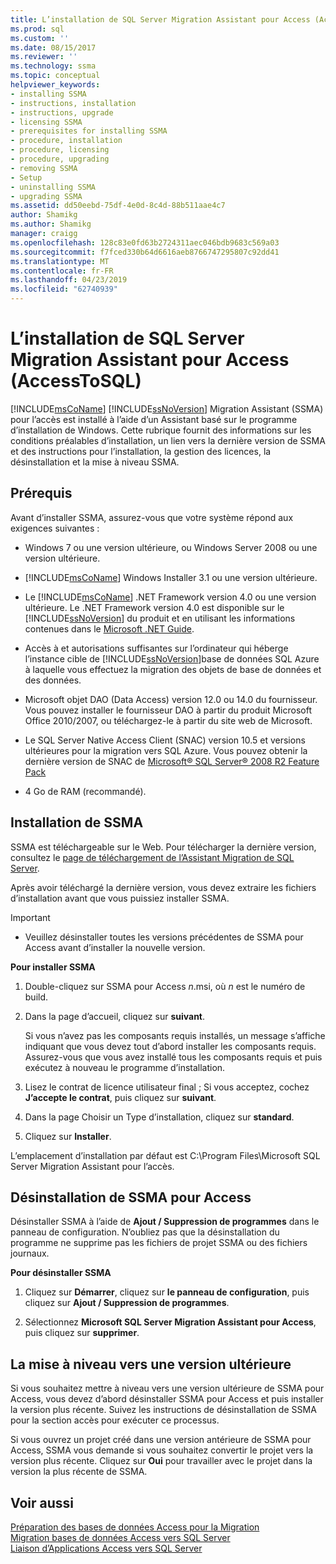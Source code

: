 ```yaml
---
title: L’installation de SQL Server Migration Assistant pour Access (AccessToSQL) | Microsoft Docs
ms.prod: sql
ms.custom: ''
ms.date: 08/15/2017
ms.reviewer: ''
ms.technology: ssma
ms.topic: conceptual
helpviewer_keywords:
- installing SSMA
- instructions, installation
- instructions, upgrade
- licensing SSMA
- prerequisites for installing SSMA
- procedure, installation
- procedure, licensing
- procedure, upgrading
- removing SSMA
- Setup
- uninstalling SSMA
- upgrading SSMA
ms.assetid: dd50eebd-75df-4e0d-8c4d-88b511aae4c7
author: Shamikg
ms.author: Shamikg
manager: craigg
ms.openlocfilehash: 128c83e0fd63b2724311aec046bdb9683c569a03
ms.sourcegitcommit: f7fced330b64d6616aeb8766747295807c92dd41
ms.translationtype: MT
ms.contentlocale: fr-FR
ms.lasthandoff: 04/23/2019
ms.locfileid: "62740939"
---
```

# <a name="installing-sql-server-migration-assistant-for-access-accesstosql"></a>L’installation de SQL Server Migration Assistant pour Access (AccessToSQL)
[!INCLUDE[msCoName](../../includes/msconame_md.md)] [!INCLUDE[ssNoVersion](../../includes/ssnoversion-md.md)] Migration Assistant (SSMA) pour l’accès est installé à l’aide d’un Assistant basé sur le programme d’installation de Windows. Cette rubrique fournit des informations sur les conditions préalables d’installation, un lien vers la dernière version de SSMA et des instructions pour l’installation, la gestion des licences, la désinstallation et la mise à niveau SSMA.  
  
## <a name="prerequisites"></a>Prérequis  
Avant d’installer SSMA, assurez-vous que votre système répond aux exigences suivantes :  
  
-   Windows 7 ou une version ultérieure, ou Windows Server 2008 ou une version ultérieure.  
  
-   [!INCLUDE[msCoName](../../includes/msconame_md.md)] Windows Installer 3.1 ou une version ultérieure.  
  
-   Le [!INCLUDE[msCoName](../../includes/msconame_md.md)] .NET Framework version 4.0 ou une version ultérieure. Le .NET Framework version 4.0 est disponible sur le [!INCLUDE[ssNoVersion](../../includes/ssnoversion-md.md)] du produit et en utilisant les informations contenues dans le [Microsoft .NET Guide](https://docs.microsoft.com/dotnet/framework/).
  
-   Accès à et autorisations suffisantes sur l’ordinateur qui héberge l’instance cible de [!INCLUDE[ssNoVersion](../../includes/ssnoversion-md.md)]base de données SQL Azure à laquelle vous effectuez la migration des objets de base de données et des données.  
  
-   Microsoft objet DAO (Data Access) version 12.0 ou 14.0 du fournisseur. Vous pouvez installer le fournisseur DAO à partir du produit Microsoft Office 2010/2007, ou téléchargez-le à partir du site web de Microsoft.  
  
-   Le SQL Server Native Access Client (SNAC) version 10.5 et versions ultérieures pour la migration vers SQL Azure. Vous pouvez obtenir la dernière version de SNAC de [Microsoft® SQL Server® 2008 R2 Feature Pack](https://go.microsoft.com/fwlink/?LinkId=196940)  
  
-   4 Go de RAM (recommandé).  
  
## <a name="installing-ssma"></a>Installation de SSMA  
SSMA est téléchargeable sur le Web. Pour télécharger la dernière version, consultez le [page de téléchargement de l’Assistant Migration de SQL Server](https://aka.ms/ssmaforaccess).  
  
Après avoir téléchargé la dernière version, vous devez extraire les fichiers d’installation avant que vous puissiez installer SSMA.

> [!IMPORTANT]  
> -   Veuillez désinstaller toutes les versions précédentes de SSMA pour Access avant d’installer la nouvelle version.  
  
**Pour installer SSMA**  
  
1.  Double-cliquez sur SSMA pour Access *n*.msi, où *n* est le numéro de build.  
  
2.  Dans la page d’accueil, cliquez sur **suivant**.  
  
    Si vous n’avez pas les composants requis installés, un message s’affiche indiquant que vous devez tout d’abord installer les composants requis. Assurez-vous que vous avez installé tous les composants requis et puis exécutez à nouveau le programme d’installation.  
  
3.  Lisez le contrat de licence utilisateur final ; Si vous acceptez, cochez **J’accepte le contrat**, puis cliquez sur **suivant**.  
  
4.  Dans la page Choisir un Type d’installation, cliquez sur **standard**.  
  
5.  Cliquez sur **Installer**.  
  
L’emplacement d’installation par défaut est C:\Program Files\Microsoft SQL Server Migration Assistant pour l’accès.  
  
## <a name="uninstalling-ssma-for-access"></a>Désinstallation de SSMA pour Access  
Désinstaller SSMA à l’aide de **Ajout / Suppression de programmes** dans le panneau de configuration. N’oubliez pas que la désinstallation du programme ne supprime pas les fichiers de projet SSMA ou des fichiers journaux.  
  
**Pour désinstaller SSMA**  
  
1.  Cliquez sur **Démarrer**, cliquez sur **le panneau de configuration**, puis cliquez sur **Ajout / Suppression de programmes**.  
  
2.  Sélectionnez **Microsoft SQL Server Migration Assistant pour Access**, puis cliquez sur **supprimer**.  
  
## <a name="upgrading-to-a-later-version"></a>La mise à niveau vers une version ultérieure  
Si vous souhaitez mettre à niveau vers une version ultérieure de SSMA pour Access, vous devez d’abord désinstaller SSMA pour Access et puis installer la version plus récente. Suivez les instructions de désinstallation de SSMA pour la section accès pour exécuter ce processus.  
  
Si vous ouvrez un projet créé dans une version antérieure de SSMA pour Access, SSMA vous demande si vous souhaitez convertir le projet vers la version plus récente. Cliquez sur **Oui** pour travailler avec le projet dans la version la plus récente de SSMA.  
  
## <a name="see-also"></a>Voir aussi  
[Préparation des bases de données Access pour la Migration](preparing-access-databases-for-migration-accesstosql.md)  
[Migration bases de données Access vers SQL Server](migrating-access-databases-to-sql-server-azure-sql-db-accesstosql.md)  
[Liaison d’Applications Access vers SQL Server](linking-access-applications-to-sql-server-azure-sql-db-accesstosql.md)  
  

